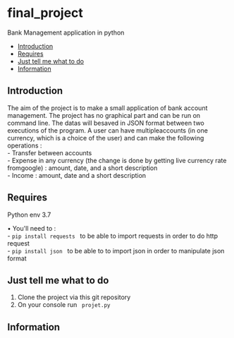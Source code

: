 # final_project
Bank Management application in python 


- [Introduction](#introduction)
- [Requires](#objectives)
- [Just tell me what to do](#just-tell-me-what-to-do)
- [Information](#information) 

## Introduction

The  aim  of  the  project  is  to  make  a  small  application  of  bank  account  management.
The project has no graphical part and can be run on command line. The datas will besaved in JSON format between two executions of the program. A user can have multipleaccounts  (in  one  currency,  which  is  a  choice  of  the  user)  and  can  make  the  following operations : <br> 
    - Transfer between accounts <br> 
    - Expense  in  any  currency  (the  change  is  done  by  getting  live  currency  rate  fromgoogle) : amount, date, and a short             description <br> 
    - Income : amount, date and a short description <br> 


## Requires

Python env 3.7 

<p>• You'll need to : <br> 
  - <code>pip install requests </code> to be able to import requests in order to do http request  <br> 
  - <code>pip install json </code> to be able to to  import json in order to manipulate json format  <br> 

  
## Just tell me what to do

1. Clone the project via this git repository 
2. On your console run <code> projet.py </code>


## Information 

